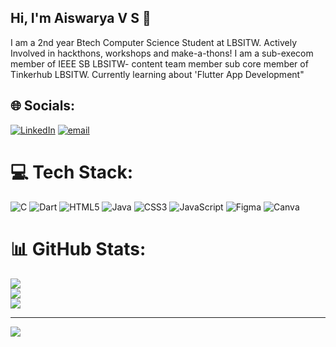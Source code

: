 ## Hi, I'm Aiswarya V S 👋

I am a 2nd year Btech Computer Science Student at LBSITW.
Actively Involved in hackthons, workshops and make-a-thons!
I am a sub-execom member of IEEE SB LBSITW- content team member
sub core member of Tinkerhub LBSITW.
Currently learning about 'Flutter App Development"

## 🌐 Socials:
[![LinkedIn](https://img.shields.io/badge/LinkedIn-%230077B5.svg?logo=linkedin&logoColor=white)](https://linkedin.com/in/https://www.linkedin.com/in/aiswarya-v-s-b2460832a/) [![email](https://img.shields.io/badge/Email-D14836?logo=gmail&logoColor=white)](mailto:vsaiswarya52@gmail.com) 

# 💻 Tech Stack:
![C](https://img.shields.io/badge/c-%2300599C.svg?style=for-the-badge&logo=c&logoColor=white) ![Dart](https://img.shields.io/badge/dart-%230175C2.svg?style=for-the-badge&logo=dart&logoColor=white) ![HTML5](https://img.shields.io/badge/html5-%23E34F26.svg?style=for-the-badge&logo=html5&logoColor=white) ![Java](https://img.shields.io/badge/java-%23ED8B00.svg?style=for-the-badge&logo=openjdk&logoColor=white) ![CSS3](https://img.shields.io/badge/css3-%231572B6.svg?style=for-the-badge&logo=css3&logoColor=white) ![JavaScript](https://img.shields.io/badge/javascript-%23323330.svg?style=for-the-badge&logo=javascript&logoColor=%23F7DF1E) ![Figma](https://img.shields.io/badge/figma-%23F24E1E.svg?style=for-the-badge&logo=figma&logoColor=white) ![Canva](https://img.shields.io/badge/Canva-%2300C4CC.svg?style=for-the-badge&logo=Canva&logoColor=white)
# 📊 GitHub Stats:
![](https://github-readme-stats.vercel.app/api?username=Aiswaryeaahh&theme=dark&show_border=false&include_all_commits=false&count_private=false)<br/>
![](https://nirzak-streak-stats.vercel.app/?user=Aiswaryeaahh&theme=dark&hide_border=false)<br/>
![](https://github-readme-stats.vercel.app/api/top-langs/?username=Aiswaryeaahh&theme=dark&hide_border=false&include_all_commits=false&count_private=false&layout=compact)

---
[![](https://visitcount.itsvg.in/api?id=Aiswaryeaahh&icon=0&color=0)](https://visitcount.itsvg.in)

<!-- Proudly created with GPRM ( https://gprm.itsvg.in ) -->
